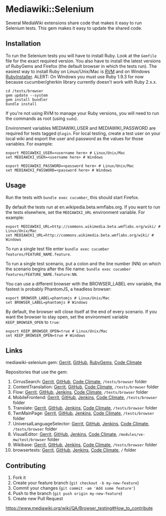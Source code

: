# Mediawiki::Selenium

Several MediaWiki extensions share code that makes it easy to run Selenium tests. This gem
makes it easy to update the shared code.

## Installation

To run the Selenium tests you will have to install Ruby. Look at the `Gemfile` file for the exact required version. You also have to install the latest versions of RubyGems and Firefox (the default browser in which the tests run). The easiest way to install Ruby on Linux/Unix/Mac is [RVM](https://rvm.io/) and on Windows [RubyInstaller](http://rubyinstaller.org/).
ALERT: On Windows you must use Ruby 1.9.3 for now because cucumber/gherkin library currently doesn't work with Ruby 2.x.x.

    cd /tests/browser
    gem update --system
    gem install bundler
    bundle install

If you're not using RVM to manage your Ruby versions, you will need to run the commands as root (using `sudo`).

Environment variables MEDIAWIKI_USER and MEDIAWIKI_PASSWORD are required for tests tagged `@login`. For local testing, create a test user on your local wiki and export the user and password as the values for those variables.
For example:

    export MEDIAWIKI_USER=<username here> # Linux/Unix/Mac
    set MEDIAWIKI_USER=<username here> # Windows

    export MEDIAWIKI_PASSWORD=<password here> # Linux/Unix/Mac
    set MEDIAWIKI_PASSWORD=<password here> # Windows

## Usage

Run the tests with `bundle exec cucumber`, this should start Firefox.

By default the tests run at en.wikipedia.beta.wmflabs.org. If you want to run the tests elsewhere, set the `MEDIAWIKI_URL` environment variable. For example:

    export MEDIAWIKI_URL=http://commons.wikimedia.beta.wmflabs.org/wiki/ # Linux/Unix/Mac
    set MEDIAWIKI_URL=http://commons.wikimedia.beta.wmflabs.org/wiki/ # Windows

To run a single test file enter `bundle exec cucumber features/FEATURE_NAME.feature`.

To run a single test scenario, put a colon and the line number (NN) on which the scenario begins after the file name: `bundle exec cucumber features/FEATURE_NAME.feature:NN`.

You can use a different browser with the BROWSER_LABEL env variable, the fastest is probably PhantomJS, a headless browser:

    export BROWSER_LABEL=phantomjs # Linux/Unix/Mac
    set BROWSER_LABEL=phantomjs # Windows

By default, the browser will close itself at the end of every scenario. If you want the browser to stay open, set the environment variable `KEEP_BROWSER_OPEN` to `true`:

    export KEEP_BROWSER_OPEN=true # Linux/Unix/Mac
    set KEEP_BROWSER_OPEN=true # Windows

## Links

mediawiki-selenium gem: [Gerrit](https://gerrit.wikimedia.org/r/#/admin/projects/mediawiki/selenium), [GitHub](https://github.com/wikimedia/mediawiki-selenium), [RubyGems](https://rubygems.org/gems/mediawiki-selenium), [Code Climate](https://codeclimate.com/github/wikimedia/mediawiki-selenium)

Repositories that use the gem:

1. CirrusSearch: [Gerrit](https://gerrit.wikimedia.org/r/#/admin/projects/mediawiki/extensions/CirrusSearch), [GitHub](https://github.com/wikimedia/mediawiki-extensions-CirrusSearch), [Code Climate](https://codeclimate.com/github/wikimedia/mediawiki-extensions-CirrusSearch), `/tests/browser` folder
2. ContentTranslation: [Gerrit](https://gerrit.wikimedia.org/r/#/admin/projects/mediawiki/extensions/ContentTranslation), [GitHub](https://github.com/wikimedia/mediawiki-extensions-ContentTranslation), [Code Climate](https://codeclimate.com/github/wikimedia/mediawiki-extensions-ContentTranslation), `/tests/browser` folder
3. Flow: [Gerrit](https://gerrit.wikimedia.org/r/#/admin/projects/mediawiki/extensions/Flow), [GitHub](https://github.com/wikimedia/mediawiki-extensions-Flow), [Jenkins](https://wmf.ci.cloudbees.com/view/r-fl/), [Code Climate](https://codeclimate.com/github/wikimedia/mediawiki-extensions-Flow), `/tests/browser` folder
4. MobileFrontend: [Gerrit](https://gerrit.wikimedia.org/r/#/admin/projects/mediawiki/extensions/MobileFrontend), [GitHub](https://github.com/wikimedia/mediawiki-extensions-MobileFrontend), [Jenkins](https://wmf.ci.cloudbees.com/view/r-mf/), [Code Climate](https://codeclimate.com/github/wikimedia/mediawiki-extensions-MobileFrontend), `/tests/browser` folder
5. Translate: [Gerrit](https://gerrit.wikimedia.org/r/#/admin/projects/mediawiki/extensions/Translate), [GitHub](https://github.com/wikimedia/mediawiki-extensions-Translate), [Jenkins](https://wmf.ci.cloudbees.com/view/r-tr/), [Code Climate](https://codeclimate.com/github/wikimedia/mediawiki-extensions-Translate), `/tests/browser` folder
6. TwnMainPage: [Gerrit](https://gerrit.wikimedia.org/r/#/admin/projects/mediawiki/extensions/TwnMainPage), [GitHub](https://github.com/wikimedia/mediawiki-extensions-TwnMainPage), [Jenkins](https://wmf.ci.cloudbees.com/view/r-tw/), [Code Climate](https://codeclimate.com/github/wikimedia/mediawiki-extensions-TwnMainPage), `/tests/browser` folder
7. UniversalLanguageSelector: [Gerrit](https://gerrit.wikimedia.org/r/#/admin/projects/mediawiki/extensions/UniversalLanguageSelector), [GitHub](https://github.com/wikimedia/mediawiki-extensions-UniversalLanguageSelector), [Jenkins](https://wmf.ci.cloudbees.com/view/r-uls/), [Code Climate](https://codeclimate.com/github/wikimedia/mediawiki-extensions-UniversalLanguageSelector), `/tests/browser` folder
8. VisualEditor: [Gerrit](https://gerrit.wikimedia.org/r/#/admin/projects/mediawiki/extensions/VisualEditor), [GitHub](https://github.com/wikimedia/mediawiki-extensions-VisualEditor), [Jenkins](https://wmf.ci.cloudbees.com/view/r-ve/), [Code Climate](https://codeclimate.com/github/wikimedia/mediawiki-extensions-VisualEditor), `/modules/ve-mw/test/browser` folder
9. Wikibase: [Gerrit](https://gerrit.wikimedia.org/r/#/admin/projects/mediawiki/extensions/Wikibase), [GitHub](https://github.com/wikimedia/mediawiki-extensions-Wikibase), [Jenkins](https://wikidata-cloudbees.ci.cloudbees.com/), [Code Climate](https://codeclimate.com/github/wikimedia/mediawiki-extensions-Wikibase), `/tests/browser` folder
10. browsertests: [Gerrit](https://gerrit.wikimedia.org/r/#/admin/projects/qa/browsertests), [GitHub](https://github.com/wikimedia/qa-browsertests), [Jenkins](https://wmf.ci.cloudbees.com/view/r-bt/), [Code Climate](https://codeclimate.com/github/wikimedia/qa-browsertests), `/` folder

## Contributing

1. Fork it
2. Create your feature branch (`git checkout -b my-new-feature`)
3. Commit your changes (`git commit -am 'Add some feature'`)
4. Push to the branch (`git push origin my-new-feature`)
5. Create new Pull Request

https://www.mediawiki.org/wiki/QA/Browser_testing#How_to_contribute
